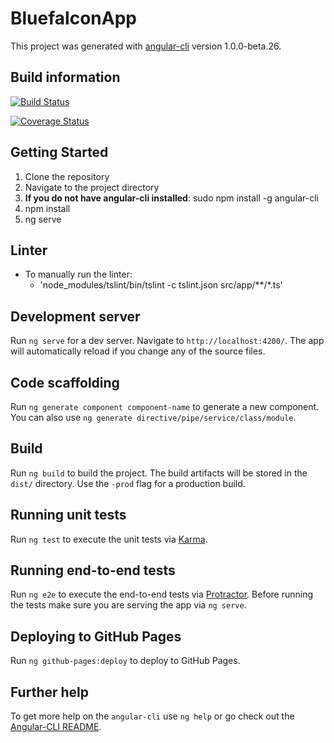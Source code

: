 # BluefalconApp

This project was generated with [angular-cli](https://github.com/angular/angular-cli) version 1.0.0-beta.26.

## Build information
[![Build Status](https://travis-ci.org/chopchopmasteronion/bluefalcon.svg?branch=master)](https://travis-ci.org/chopchopmasteronion/bluefalcon)

[![Coverage Status](https://coveralls.io/repos/github/chopchopmasteronion/bluefalcon/badge.svg?branch=master)](https://coveralls.io/github/chopchopmasteronion/bluefalcon?branch=master)

## Getting Started

1. Clone the repository
2. Navigate to the project directory
3. **If you do not have angular-cli installed**: sudo npm install -g angular-cli
4. npm install
5. ng serve

## Linter

- To manually run the linter:
  - 'node_modules/tslint/bin/tslint -c tslint.json src/app/**/*.ts'

## Development server
Run `ng serve` for a dev server. Navigate to `http://localhost:4200/`. The app will automatically reload if you change any of the source files.

## Code scaffolding

Run `ng generate component component-name` to generate a new component. You can also use `ng generate directive/pipe/service/class/module`.

## Build

Run `ng build` to build the project. The build artifacts will be stored in the `dist/` directory. Use the `-prod` flag for a production build.

## Running unit tests

Run `ng test` to execute the unit tests via [Karma](https://karma-runner.github.io).

## Running end-to-end tests

Run `ng e2e` to execute the end-to-end tests via [Protractor](http://www.protractortest.org/).
Before running the tests make sure you are serving the app via `ng serve`.

## Deploying to GitHub Pages

Run `ng github-pages:deploy` to deploy to GitHub Pages.

## Further help

To get more help on the `angular-cli` use `ng help` or go check out the [Angular-CLI README](https://github.com/angular/angular-cli/blob/master/README.md).
